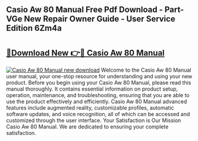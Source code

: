 ## Casio Aw 80 Manual Free Pdf Download - Part-VGe New Repair Owner Guide - User Service Edition 6Zm4a

# <h2><a href="http://bc44305.oget.top/?id=Casio+Aw+80+Manual">🔗Download New 👉🔴 Casio Aw 80 Manual</a></h2>

[![Casio Aw 80 Manual new download](https://i.imgur.com/5g1atiW.png)](http://bc44305.oget.top/?id=Casio+Aw+80+Manual)
Welcome to the Casio Aw 80 Manual user manual, your one-stop resource for understanding and using your new product. Before you begin using your Casio Aw 80 Manual, please read this manual thoroughly. It contains essential information on product setup, operation, maintenance, and troubleshooting, ensuring that you are able to use the product effectively and efficiently. Casio Aw 80 Manual advanced features include augmented reality, customizable profiles, automatic software updates, and voice recognition, all of which can be accessed and customized through the user interface. Your Satisfaction is Our Mission Casio Aw 80 Manual. We are dedicated to ensuring your complete satisfaction.
